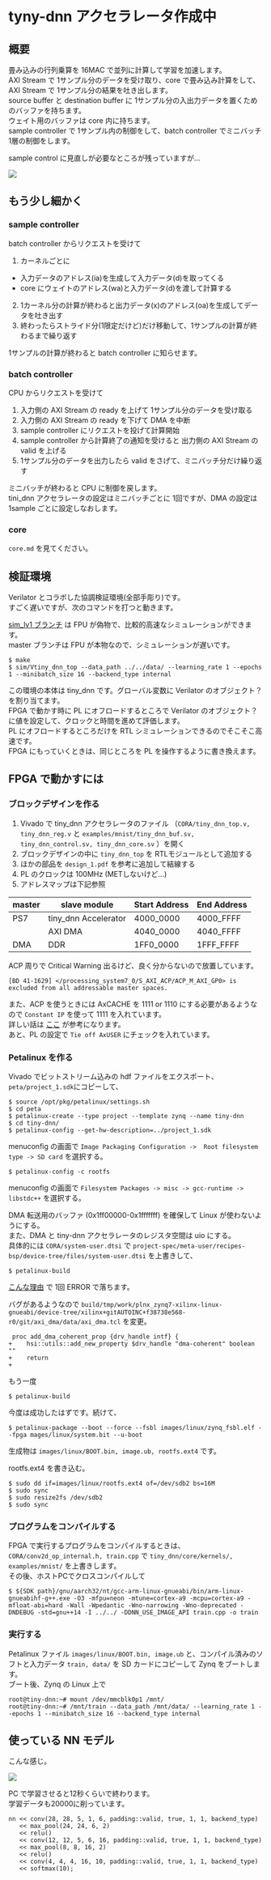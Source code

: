 # tyny-dnn アクセラレータ作成中

## 概要

畳み込みの行列乗算を 16MAC で並列に計算して学習を加速します。  
AXI Stream で 1サンプル分のデータを受け取り、core で畳み込み計算をして、AXI Stream で 1サンプル分の結果を吐き出します。  
source buffer と destination buffer に 1サンプル分の入出力データを置くためのバッファを持ちます。  
ウェイト用のバッファは core 内に持ちます。  
sample controller で 1サンプル内の制御をして、batch controller でミニバッチ 1層の制御をします。

sample control に見直しが必要なところが残っていますが…  

![](top.svg)

## もう少し細かく

### sample controller
batch controller からリクエストを受けて
1. カーネルごとに
  - 入力データのアドレス(ia)を生成して入力データ(d)を取ってくる
  - core にウェイトのアドレス(wa)と入力データ(d)を渡して計算する
2. 1カーネル分の計算が終わると出力データ(x)のアドレス(oa)を生成してデータを吐き出す
3. 終わったらストライド分(1限定だけど)だけ移動して、1サンプルの計算が終わるまで繰り返す

1サンプルの計算が終わると batch controller に知らせます。

### batch controller
CPU からリクエストを受けて
1. 入力側の AXI Stream の ready を上げて 1サンプル分のデータを受け取る
2. 入力側の AXI Stream の ready を下げて DMA を中断
3. sample controller にリクエストを投げて計算開始
4. sample controller から計算終了の通知を受けると 出力側の AXI Stream の valid を上げる
5. 1サンプル分のデータを出力したら valid をさげて、ミニバッチ分だけ繰り返す

ミニバッチが終わると CPU に制御を戻します。  
tini_dnn アクセラレータの設定はミニバッチごとに 1回ですが、DMA の設定は 1sample ごとに設定しなおします。

### core
```core.md``` を見てください。

## 検証環境
Verilator とコラボした協調検証環境(全部手彫り)です。  
すごく遅いですが、次のコマンドを打つと動きます。

[sim_lv1 ブランチ](https://github.com/tom01h/tiny-dnn/tree/sim_lv1) は FPU が偽物で、比較的高速なシミュレーションができます。  
master ブランチは FPU が本物なので、シミュレーションが遅いです。

```
$ make
$ sim/Vtiny_dnn_top --data_path ../../data/ --learning_rate 1 --epochs 1 --minibatch_size 16 --backend_type internal
```

この環境の本体は tiny_dnn です。グローバル変数に Verilator のオブジェクト？を割り当てます。  
FPGA で動かす時に PL にオフロードするところで Verilator のオブジェクト？に値を設定して、クロックと時間を進めて評価します。  
PL にオフロードするところだけを RTL シミュレーションできるのでそこそこ高速です。  
FPGA にもっていくときは、同じところを PL を操作するように書き換えます。

## FPGA で動かすには

### ブロックデザインを作る

1. Vivado で tiny_dnn アクセラレータのファイル （```CORA/tiny_dnn_top.v, tiny_dnn_reg.v``` と ```examples/mnist/tiny_dnn_buf.sv, tiny_dnn_control.sv, tiny_dnn_core.sv``` ）を開く
2. ブロックデザインの中に ```tiny_dnn_top``` を RTLモジュールとして追加する
3. ほかの部品を ```design_1.pdf``` を参考に追加して結線する
4. PL のクロックは 100MHz (METしないけど…)
5. アドレスマップは下記参照

| master | slave module         | Start Address | End Address |
| ------ | -------------------- | ------------- | ----------- |
| PS7    | tiny_dnn Accelerator | 4000_0000     | 4000_FFFF   |
|        | AXI DMA              | 4040_0000     | 4040_FFFF   |
| DMA    | DDR                  | 1FF0_0000     | 1FFF_FFFF   |

ACP 周りで Critical Warning 出るけど、良く分からないので放置しています。

```
[BD 41-1629] </processing_system7_0/S_AXI_ACP/ACP_M_AXI_GP0> is excluded from all addressable master spaces.
```

また、ACP を使うときには AxCACHE を 1111 or 1110 にする必要があるようなので ```Constant IP``` を使って 1111 を入れています。  
詳しい話は [ここ](https://qiita.com/ikwzm/items/b2ee2e2ade0806a9ec07) が参考になります。  
あと、PL の設定で ```Tie off AxUSER``` にチェックを入れています。

### Petalinux を作る

Vivado でビットストリーム込みの hdf ファイルをエクスポート、```peta/project_1.sdk```にコピーして、

```
$ source /opt/pkg/petalinux/settings.sh
$ cd peta
$ petalinux-create --type project --template zynq --name tiny-dnn
$ cd tiny-dnn/
$ petalinux-config --get-hw-description=../project_1.sdk
```

menuconfig の画面で ```Image Packaging Configuration ->  Root filesystem type -> SD card``` を選択する。

```
$ petalinux-config -c rootfs
```

menuconfig の画面で ```Filesystem Packages -> misc -> gcc-runtime -> libstdc++``` を選択する。

DMA 転送用のバッファ (0x1ff00000-0x1fffffff) を確保して Linux が使わないようにする。  
また、DMA と tiny-dnn アクセラレータのレジスタ空間は uio にする。  
具体的には ```CORA/system-user.dtsi``` で ```project-spec/meta-user/recipes-bsp/device-tree/files/system-user.dtsi``` を上書きして、

```
$ petalinux-build
```

[こんな理由](https://forums.xilinx.com/t5/Embedded-Linux/Error-in-add-dma-coherent-prop-cannot-generate-device-tree/td-p/811337) で 1回 ERROR で落ちます。

バグがあるようなので ```build/tmp/work/plnx_zynq7-xilinx-linux-gnueabi/device-tree/xilinx+gitAUTOINC+f38738e568-r0/git/axi_dma/data/axi_dma.tcl``` を変更。

```
 proc add_dma_coherent_prop {drv_handle intf} {
+    hsi::utils::add_new_property $drv_handle "dma-coherent" boolean ""
+    return
+
```

もう一度

```
$ petalinux-build
```

今度は成功したはずです。続けて、

```
$ petalinux-package --boot --force --fsbl images/linux/zynq_fsbl.elf --fpga mages/linux/system.bit --u-boot
```

生成物は ```images/linux/BOOT.bin, image.ub, rootfs.ext4``` です。

rootfs.ext4 を書き込む。

```
$ sudo dd if=images/linux/rootfs.ext4 of=/dev/sdb2 bs=16M
$ sudo sync
$ sudo resize2fs /dev/sdb2
$ sudo sync
```

### プログラムをコンパイルする

FPGA で実行するプログラムをコンパイルするときは、```CORA/conv2d_op_internal.h, train.cpp``` で ```tiny_dnn/core/kernels/, examples/mnist/``` を上書きします。    
その後、ホストPCでクロスコンパイルして

```
$ ${SDK path}/gnu/aarch32/nt/gcc-arm-linux-gnueabi/bin/arm-linux-gnueabihf-g++.exe -O3 -mfpu=neon -mtune=cortex-a9 -mcpu=cortex-a9 -mfloat-abi=hard -Wall -Wpedantic -Wno-narrowing -Wno-deprecated -DNDEBUG -std=gnu++14 -I ../../ -DDNN_USE_IMAGE_API train.cpp -o train
```

### 実行する

Petalinux ファイル ```images/linux/BOOT.bin, image.ub``` と、コンパイル済みのソフトと入力データ ```train, data/``` を SD カードにコピーして Zynq をブートします。  
ブート後、Zynq の Linux 上で

```
root@tiny-dnn:~# mount /dev/mmcblk0p1 /mnt/
root@tiny-dnn:~# /mnt/train --data_path /mnt/data/ --learning_rate 1 --epochs 1 --minibatch_size 16 --backend_type internal
```

## 使っている NN モデル
こんな感じ。  

![](mnist.svg)

PC で学習させると12秒くらいで終わります。  
学習データも20000に削っています。

```
nn << conv(28, 28, 5, 1, 6, padding::valid, true, 1, 1, backend_type)
   << max_pool(24, 24, 6, 2)
   << relu()
   << conv(12, 12, 5, 6, 16, padding::valid, true, 1, 1, backend_type)
   << max_pool(8, 8, 16, 2)
   << relu()
   << conv(4, 4, 4, 16, 10, padding::valid, true, 1, 1, backend_type)
   << softmax(10);
```
